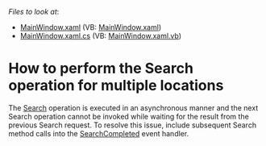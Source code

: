 <!-- default file list -->
*Files to look at*:

* [MainWindow.xaml](./CS/MapSearch/MainWindow.xaml) (VB: [MainWindow.xaml](./VB/MapSearch/MainWindow.xaml))
* [MainWindow.xaml.cs](./CS/MapSearch/MainWindow.xaml.cs) (VB: [MainWindow.xaml.vb](./VB/MapSearch/MainWindow.xaml.vb))
<!-- default file list end -->
# How to perform the Search operation for multiple locations


The <a href="https://documentation.devexpress.com/WPF/17463/Controls-and-Libraries/Map-Control/GIS-Data/Search">Search</a> operation is executed in an asynchronous manner and the next Search operation cannot be invoked while waiting for the result from the previous Search request. To resolve this issue, include subsequent Search method calls into the <a href="https://documentation.devexpress.com/WPF/DevExpress.Xpf.Map.BingSearchDataProvider.SearchCompleted.event">SearchCompleted</a> event handler.

<br/>


